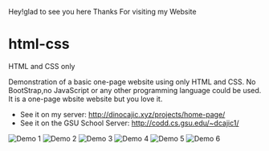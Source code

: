 Hey!glad to see you here Thanks For visiting my Website
# html-css
HTML and CSS only

Demonstration of a basic one-page website using only HTML and CSS. No BootStrap,no JavaScript or any other programming language could be used.
It is a one-page wbsite website but you love it.

- See it on my server: http://dinocajic.xyz/projects/home-page/
- See it on the GSU School Server: http://codd.cs.gsu.edu/~dcajic1/

![Demo 1](http://dinocajic.xyz/projects/home-page/demo_images/1.JPG)
![Demo 2](http://dinocajic.xyz/projects/home-page/demo_images/2.JPG)
![Demo 3](http://dinocajic.xyz/projects/home-page/demo_images/3.JPG)
![Demo 4](http://dinocajic.xyz/projects/home-page/demo_images/4.JPG)
![Demo 5](http://dinocajic.xyz/projects/home-page/demo_images/5.JPG)
![Demo 6](http://dinocajic.xyz/projects/home-page/demo_images/6.JPG)
